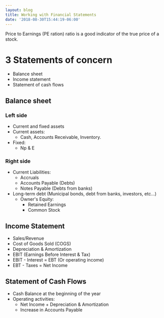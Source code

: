 ```yaml
---
layout: blog
title: Working with Financial Statements
date: '2018-08-30T15:44:19-06:00'
---
```

Price to Earnings (PE ration) ratio is a good indicator of the true price of a stock.

# 3 Statements of concern

* Balance sheet
* Income statement
* Statement of cash flows

## Balance sheet

### Left side

* Current and fixed assets
* Current assets:
  * Cash, Accounts Receivable, Inventory.
* Fixed:
  * Np & E

### Right side

* Current Liabilities:
  * Accruals
  * Accounts Payable (Debts)
  * Notes Payable (Debts from banks)
* Long-term debt (Municipal bonds, debt from banks, investors, etc...)
  * Owner's Equity:
    * Retained Earnings
    * Common Stock

## Income Statement

* Sales/Revenue
* Cost of Goods Sold (COGS)
* Depreciation & Amortization
* EBIT (Earnings Before Interest & Tax)
* EBIT - Interest = EBT (Or operating income)
* EBT - Taxes = Net Income

## Statement of Cash Flows

* Cash Balance at the beginning of the year
* Operating activities:
  * Net Income + Depreciation & Amortization
  * Increase in Accounts Payable
